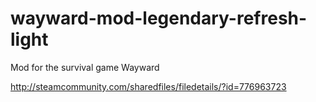 # wayward-mod-legendary-refresh-light
Mod for the survival game Wayward

http://steamcommunity.com/sharedfiles/filedetails/?id=776963723

